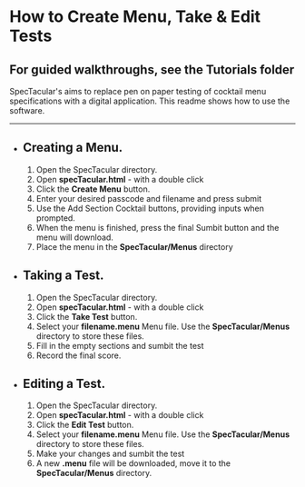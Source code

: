 # How to Create Menu, Take & Edit Tests
## For guided walkthroughs, see the Tutorials folder

SpecTacular's aims to replace pen on paper testing of cocktail menu specifications with a digital application.
This readme shows how to use the software.

---
- ## Creating a Menu.
    1. Open the SpecTacular directory.
    2. Open **specTacular.html** - with a double click
    3. Click the **Create Menu** button.
    4. Enter your desired passcode and filename and press submit
    5. Use the Add Section Cocktail buttons, providing inputs when prompted.
    6. When the menu is finished, press the final Sumbit button and the menu will download.
    7. Place the menu in the **SpecTacular/Menus** directory

- ## Taking a Test.
    1. Open the SpecTacular directory.
    2. Open **specTacular.html** - with a double click
    3. Click the **Take Test** button.
    4. Select your **filename.menu** Menu file. Use the **SpecTacular/Menus** directory to store these files.
    5. Fill in the empty sections and sumbit the test
    6. Record the final score.

- ## Editing a Test.
    1. Open the SpecTacular directory.
    2. Open **specTacular.html** - with a double click
    3. Click the **Edit Test** button.
    4. Select your **filename.menu** Menu file. Use the **SpecTacular/Menus** directory to store these files.
    5. Make your changes and sumbit the test
    6. A new **.menu** file will be downloaded, move it to the **SpecTacular/Menus** directory.

